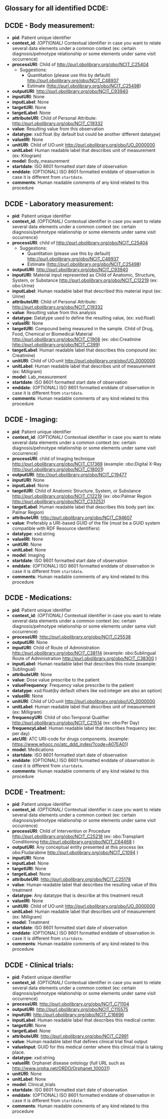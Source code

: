 ## Glossary for all identified DCDE:

## DCDE - Body measurement:

- **pid**: Patient unique identifier
- **context_id**: *(OPTIONAL)* Contextual identifier in case you want to relate several data elements under a common context (ex: certain diagnosis/pehnotype relationship or some elements under same visit occurrence)
- **processURI**: Child of http://purl.obolibrary.org/obo/NCIT_C25404
    - Suggestions:
        *    Quantitation (please use this by default) http://purl.obolibrary.org/obo/NCIT_C48937
        *    Estimate (http://purl.obolibrary.org/obo/NCIT_C25498)
- **outputURI**: http://purl.obolibrary.org/obo/NCIT_C93940
- **inputURI**: None
- **inputLabel**: None
- **targetURI**: None
- **targetLabel**: None
- **attributeURI**: Child of Personal Attribute: http://purl.obolibrary.org/obo/NCIT_C19332
- **value**: Resulting value from this observation
- **datatype**: xsd:float (by default but could be another different datatype)
- **valueIRI**: None
- **unitURI**: Child of UO:unit http://purl.obolibrary.org/obo/UO_0000000
- **unitLabel**: Human readable label that describes unit of measurement (ex: Kilogram)
- **model**: Body_measurement
- **startdate**: ISO 8601 formatted start date of observation
- **enddate**: (OPTIONAL) ISO 8601 formatted enddate of observation in case it is different from `startdate`.
- **comments**: Human readable comments of any kind related to this procedure

## DCDE - Laboratory measurement:

- **pid**: Patient unique identifier
- **context_id**: *(OPTIONAL)* Contextual identifier in case you want to relate several data elements under a common context (ex: certain diagnosis/pehnotype relationship or some elements under same visit occurrence)
- **processURI**: child of http://purl.obolibrary.org/obo/NCIT_C25404
    - Suggestions:
        *    Quantitation (please use this by default) http://purl.obolibrary.org/obo/NCIT_C48937
        *    Estimate (http://purl.obolibrary.org/obo/NCIT_C25498)
- **outputURI**: http://purl.obolibrary.org/obo/NCIT_C93940
- **inputURI**: Material input represented as Child of Anatomic, Structure, System, or Substance http://purl.obolibrary.org/obo/NCIT_C12219 (ex: obo:Urine)
- **inputLabel**: Human readable label that described this material input (ex: Urine)
- **attributeURI**: Child of Personal Attribute: http://purl.obolibrary.org/obo/NCIT_C19332
- **value**: Resulting value from this analysis
- **datatype**: Datatype used to define the resulting value, (ex: xsd:float)
- **valueIRI**: None
- **targetURI**: Compound being measured in the sample. Child of Drug, Food, Chemical or Biomedical Material http://purl.obolibrary.org/obo/NCIT_C1908 (ex: obo:Creatinine http://purl.obolibrary.org/obo/NCIT_C399)
- **targetLabel**: Human readable label that describes this compound (ex: Creatinine)
- **unitURI**: Child of UO:unit http://purl.obolibrary.org/obo/UO_0000000
- **unitLabel**: Human readable label that describes unit of measurement (ex: Milligram) 
- **model**: Lab_measurement
- **startdate**: ISO 8601 formatted start date of observation
- **enddate**: (OPTIONAL) ISO 8601 formatted enddate of observation in case it is different from `startdate`.
- **comments**: Human readable comments of any kind related to this procedure


## DCDE - Imaging:

- **pid**: Patient unique identifier
- **context_id**: *(OPTIONAL)* Contextual identifier in case you want to relate several data elements under a common context (ex: certain diagnosis/pehnotype relationship or some elements under same visit occurrence)
- **processURI**: child of Imaging technique http://purl.obolibrary.org/obo/NCIT_C17369  (example: obo:Digital X-Ray http://purl.obolibrary.org/obo/NCIT_C18001)
- **outputURI**: http://purl.obolibrary.org/obo/NCIT_C19477
- **inputURI**: None
- **inputLabel**: None
- **targetURI**: Child of Anatomic Structure, System, or Substance http://purl.obolibrary.org/obo/NCIT_C12219 (ex: obo:Palmar Region http://purl.obolibrary.org/obo/NCIT_C33252)
- **targetLabel**: Human readable label that describes this body part (ex: Palmar Region)
- **attributeURI**: http://purl.obolibrary.org/obo/NCIT_C94607
- **value**: Preferably a URI-based GUID of the file (must be a GUID system compatible with RDF Resource identifiers)
- **datatype**: xsd:string
- **valueIRI**: None
- **unitURI**: None
- **unitLabel**: None
- **model**: Imaging
- **startdate**: ISO 8601 formatted start date of observation
- **enddate**: (OPTIONAL) ISO 8601 formatted enddate of observation in case it is different from `startdate`.
- **comments**: Human readable comments of any kind related to this procedure



## DCDE - Medications:

- **pid**: Patient unique identifier
- **context_id**: *(OPTIONAL)* Contextual identifier in case you want to relate several data elements under a common context (ex: certain diagnosis/pehnotype relationship or some elements under same visit occurrence)
- **processURI**: http://purl.obolibrary.org/obo/NCIT_C25538
- **outputURI**: None
- **inputURI**: Child of Route of Administration http://purl.obolibrary.org/obo/NCIT_C38114 (example: obo:Sublingual Route of Administration http://purl.obolibrary.org/obo/NCIT_C38300 )
- **inputLabel**: Human readable label that describes this route (example: Sublingual)
- **attributeURI**: None
- **value**: Dose value prescribe to the patient
- **valueFrequency**: Frequency value prescribe to the patient
- **datatype**: xsd:float(by default others like xsd:integer are also an option)
- **valueIRI**: None
- **unitURI**: Child of UO:unit http://purl.obolibrary.org/obo/UO_0000000
- **unitLabel**: Human readable label that describes unit of measurement (ex: Milligram) 
- **frequencyURI**: Child of obo:Temporal Qualifier http://purl.obolibrary.org/obo/NCIT_C21514 (ex: obo:Per Day)
- **frequencyLabel**: Human readable label that describes frequency (ex: per day)
- **atcURI**: ATC URI-code for drugs components. (example: https://www.whocc.no/atc_ddd_index/?code=A07EA01)
- **model**: Medications
- **startdate**: ISO 8601 formatted start date of observation
- **enddate**: (OPTIONAL) ISO 8601 formatted enddate of observation in case it is different from `startdate`.
- **comments**: Human readable comments of any kind related to this procedure


## DCDE - Treatment:

- **pid**: Patient unique identifier
- **context_id**: *(OPTIONAL)* Contextual identifier in case you want to relate several data elements under a common context (ex: certain diagnosis/pehnotype relationship or some elements under same visit occurrence)
- **processURI**: Child of Intervention or Procedure http://purl.obolibrary.org/obo/NCIT_C25218 (ex: obo:Transplant Conditioning http://purl.obolibrary.org/obo/NCIT_C64468 )
- **outputURI**: Any conceptual entity presented at this process (ex obo:Fludarabine http://purl.obolibrary.org/obo/NCIT_C1094 )
- **inputURI**: None
- **inputLabel**: None
- **targetURI**: None
- **targetLabel**: None
- **attributeURI**: http://purl.obolibrary.org/obo/NCIT_C25178
- **value**: Human readable label that describes the resulting value of this treatment
- **datatype**: Any datatype that is describe at this treatment result
- **valueIRI**: None
- **unitURI**: Child of UO:unit http://purl.obolibrary.org/obo/UO_0000000
- **unitLabel**: Human readable label that describes unit of measurement (ex: Milligram) 
- **model**: Treatment
- **startdate**: ISO 8601 formatted start date of observation
- **enddate**: (OPTIONAL) ISO 8601 formatted enddate of observation in case it is different from `startdate`.
- **comments**: Human readable comments of any kind related to this procedure


## DCDE - Clinical trials:

- **pid**: Patient unique identifier
- **context_id**: *(OPTIONAL)* Contextual identifier in case you want to relate several data elements under a common context (ex: certain diagnosis/pehnotype relationship or some elements under same visit occurrence)
- **processURI**: http://purl.obolibrary.org/obo/NCIT_C71104
- **outputURI**: http://purl.obolibrary.org/obo/NCIT_C115575
- **inputURI**: http://purl.obolibrary.org/obo/NCIT_C16696
- **inputLabel**: Human readable label that describes this medical center.
- **targetURI**: None
- **targetLabel**: None
- **attributeURI**: http://purl.obolibrary.org/obo/NCIT_C2991
- **value**: Human readable label that defines clinical trial final output
- **valueInput**: GUID for this medical center where this clinical trial is taking place.
- **datatype**: xsd:string
- **valueIRI**: Orphanet disease ontology (full URL such as http://www.orpha.net/ORDO/Orphanet_100031)
- **unitURI**: None
- **unitLabel**: None
- **model**: Clinical_trials
- **startdate**: ISO 8601 formatted start date of observation
- **enddate**: (OPTIONAL) ISO 8601 formatted enddate of observation in case it is different from `startdate`.
- **comments**: Human readable comments of any kind related to this procedure
